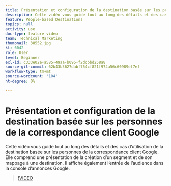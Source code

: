```yaml
---
title: Présentation et configuration de la destination basée sur les personnes de la correspondance client Google
description: Cette vidéo vous guide tout au long des détails et des cas d’utilisation de la destination basée sur les personnes de la correspondance client Google. Elle comprend une présentation de la création d’un segment et de son mappage à une destination. Il affiche également l’entrée de l’audience dans la console d’annonces Google.
feature: People-based Destinations
topics: null
activity: use
doc-type: feature video
team: Technical Marketing
thumbnail: 38552.jpg
kt: 6042
role: User
level: Beginner
exl-id: c333e02e-a585-49aa-b095-f2dcbbd258a8
source-git-commit: 62b43b5627dabf754cf821f974a56c60989ef7ef
workflow-type: tm+mt
source-wordcount: '104'
ht-degree: 0%

---
```


# Présentation et configuration de la destination basée sur les personnes de la correspondance client Google

Cette vidéo vous guide tout au long des détails et des cas d’utilisation de la destination basée sur les personnes de la correspondance client Google. Elle comprend une présentation de la création d’un segment et de son mappage à une destination. Il affiche également l’entrée de l’audience dans la console d’annonces Google.

>[!VIDEO](https://video.tv.adobe.com/v/326460/?quality=12&learn=on&captions=fre_fr)
